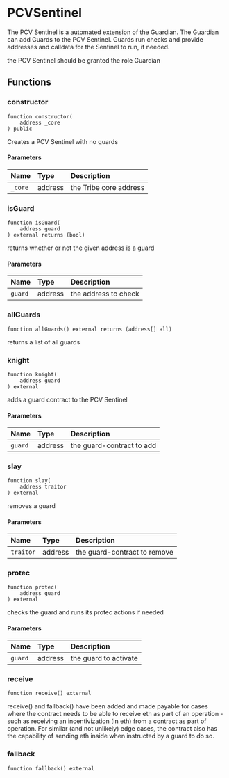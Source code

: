 # PCVSentinel

The PCV Sentinel is a automated extension of the Guardian.
The Guardian can add Guards to the PCV Sentinel. Guards run checks
and provide addresses and calldata for the Sentinel to run, if needed.

the PCV Sentinel should be granted the role Guardian

## Functions

### constructor

```solidity
function constructor(
    address _core
) public
```

Creates a PCV Sentinel with no guards

#### Parameters

| Name | Type | Description |
| :--- | :--- | :---------- |
| `_core` | address | the Tribe core address |

### isGuard

```solidity
function isGuard(
    address guard
) external returns (bool)
```

returns whether or not the given address is a guard

#### Parameters

| Name | Type | Description |
| :--- | :--- | :---------- |
| `guard` | address | the address to check |

### allGuards

```solidity
function allGuards() external returns (address[] all)
```

returns a list of all guards

### knight

```solidity
function knight(
    address guard
) external
```

adds a guard contract to the PCV Sentinel

#### Parameters

| Name | Type | Description |
| :--- | :--- | :---------- |
| `guard` | address | the guard-contract to add |

### slay

```solidity
function slay(
    address traitor
) external
```

removes a guard

#### Parameters

| Name | Type | Description |
| :--- | :--- | :---------- |
| `traitor` | address | the guard-contract to remove |

### protec

```solidity
function protec(
    address guard
) external
```

checks the guard and runs its protec actions if needed

#### Parameters

| Name | Type | Description |
| :--- | :--- | :---------- |
| `guard` | address | the guard to activate |

### receive

```solidity
function receive() external
```

receive() and fallback() have been added and made payable for cases where the contract
needs to be able to receive eth as part of an operation - such as receiving an incentivization
(in eth) from a contract as part of operation. For similar (and not unlikely) edge cases,
the contract also has the capability of sending eth inside when instructed by a guard to do so.

### fallback

```solidity
function fallback() external
```

